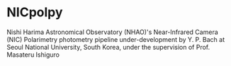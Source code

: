 # NICpolpy
Nishi Harima Astronomical Observatory (NHAO)'s Near-Infrared Camera (NIC) Polarimetry photometry pipeline under-development by Y. P. Bach at Seoul National University, South Korea, under the supervision of Prof. Masateru Ishiguro
